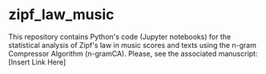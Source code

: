 # zipf_law_music
This repository contains Python's code (Jupyter notebooks) for the statistical analysis of Zipf's law in music scores and texts using the n-gram Compressor Algorithm (n-gramCA).
Please, see the associated manuscript:
    [Insert Link Here]
